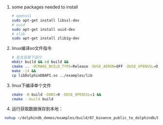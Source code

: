 1. some packages needed to install
   ```bash
   # openssl
   sudo apt-get install libssl-dev
   # uuid
   sudo apt-get install uuid-dev
   # zlib
   sudo apt-get install zlib1g-dev
   ```
2. linux编译so文件指令
    ```bash
    # 在主目录下运行
    mkdir build && cd build && 
    cmake .. -DCMAKE_BUILD_TYPE=Release -DUSE_AERON=OFF -DUSE_OPENSSL=ON && 
    make -j4 &&
    cp libDolphinDBAPI.so ../examples/lib
    ```
2. linux下编译单个文件
    ```bash
    cmake -B build -DABI=0 -DUSE_OPENSSL=1 &&
    cmake --build build
    ```
   
3. 运行获取数据保存到本地：
```bash
nohup ~/dolphindb_demos/examples/build/07_binance_public_to_dolphindb/binance_public_to_dolphindb dispatch_events_to_multiple_threads > ~/logs/binance_public_to_dolphindb.log 2>&1 &
```